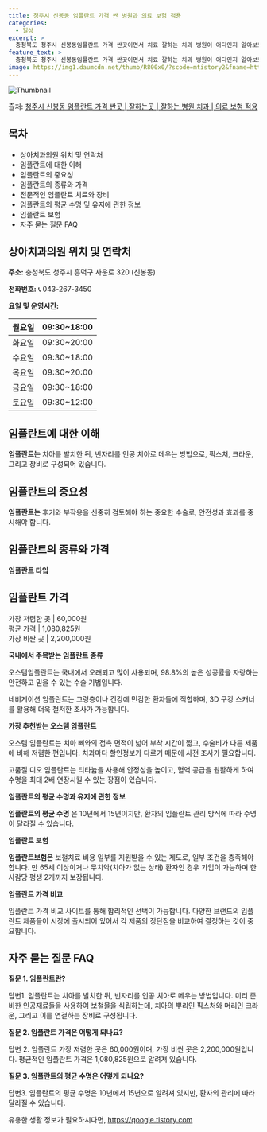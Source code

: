 ```yaml
---
title: 청주시 신봉동 임플란트 가격 싼 병원과 의료 보험 적용
categories:
  - 일상
excerpt: >
  충청북도 청주시 신봉동임플란트 가격 싼곳이면서 치료 잘하는 치과 병원이 어디인지 알아보도록 하겠습니다. 충청북도 청주시 신봉동에 위치한 상아치과의원 순서대로 안내 드리며, 임플란트 치료시 신경써야 할 부분 또한 같이 공유 드리겠습니다.2024년 임플란트 가격 살펴보기 👈 클릭임플란트 평균 가격상아치과의원표 내에 있는 전화 번호를 클릭 하시면 상아치과의원로 바로 전화 연결 됩니다.분류주소전화번호치과의원충청북도 청주시 흥덕구 사운로 320  (신봉동)📞043-267-3450로 전화하기상아치과의원 위치 확인하기 👈 클릭요일운영시간월요일09:30~18:00화요일09:30~20:00수요일09:30~18:00목요일09:30~20:00금요일09:30~18:00토요일09:30~12..
feature_text: >
  충청북도 청주시 신봉동임플란트 가격 싼곳이면서 치료 잘하는 치과 병원이 어디인지 알아보도록 하겠습니다. 충청북도 청주시 신봉동에 위치한 상아치과의원 순서대로 안내 드리며, 임플란트 치료시 신경써야 할 부분 또한 같이 공유 드리겠습니다.2024년 임플란트 가격 살펴보기 👈 클릭임플란트 평균 가격상아치과의원표 내에 있는 전화 번호를 클릭 하시면 상아치과의원로 바로 전화 연결 됩니다.분류주소전화번호치과의원충청북도 청주시 흥덕구 사운로 320  (신봉동)📞043-267-3450로 전화하기상아치과의원 위치 확인하기 👈 클릭요일운영시간월요일09:30~18:00화요일09:30~20:00수요일09:30~18:00목요일09:30~20:00금요일09:30~18:00토요일09:30~12..
image: https://img1.daumcdn.net/thumb/R800x0/?scode=mtistory2&fname=https%3A%2F%2Fblog.kakaocdn.net%2Fdn%2FeeNNuN%2FbtsGY6FmIqo%2FkH9rLlOPFESTcEjU7jAROk%2Fimg.webp
---
```


![Thumbnail](https://img1.daumcdn.net/thumb/R800x0/?scode=mtistory2&fname=https%3A%2F%2Fblog.kakaocdn.net%2Fdn%2FeeNNuN%2FbtsGY6FmIqo%2FkH9rLlOPFESTcEjU7jAROk%2Fimg.webp)

<p>출처: <a href="https://qoogle.tistory.com/7161" rel="dofollow">청주시 신봉동 임플란트 가격 싼곳 | 잘하는곳 | 잘하는 병원 치과 | 의료 보험 적용</a> </p>

## 목차

  * 상아치과의원 위치 및 연락처
  * 임플란트에 대한 이해
  * 임플란트의 중요성
  * 임플란트의 종류와 가격
  * 전문적인 임플란트 치료와 장비
  * 임플란트의 평균 수명 및 유지에 관한 정보
  * 임플란트 보험
  * 자주 묻는 질문 FAQ



## 상아치과의원 위치 및 연락처

**주소:** 충청북도 청주시 흥덕구 사운로 320 (신봉동)

**전화번호:** 📞 043-267-3450

**요일 및 운영시간:**

월요일 | 09:30~18:00  
---|---  
화요일 | 09:30~20:00  
수요일 | 09:30~18:00  
목요일 | 09:30~20:00  
금요일 | 09:30~18:00  
토요일 | 09:30~12:00  
  


## 임플란트에 대한 이해

**임플란트는** 치아를 발치한 뒤, 빈자리를 인공 치아로 메우는 방법으로, 픽스처, 크라운, 그리고 장비로 구성되어 있습니다.

## 임플란트의 중요성

**임플란트는** 후기와 부작용을 신중히 검토해야 하는 중요한 수술로, 안전성과 효과를 중시해야 합니다.

## 임플란트의 종류와 가격

**임플란트 타입**

**임플란트 가격**  
---  
가장 저렴한 곳 | 60,000원  
평균 가격 | 1,080,825원  
가장 비싼 곳 | 2,200,000원  
  
**국내에서 주목받는 임플란트 종류**

오스템임플란트는 국내에서 오래되고 많이 사용되며, 98.8%의 높은 성공률을 자랑하는 안전하고 믿을 수 있는 수술 기법입니다.

네비게이션 임플란트는 고령층이나 건강에 민감한 환자들에 적합하며, 3D 구강 스캐너를 활용해 더욱 철저한 조사가 가능합니다.

**가장 추천받는 오스템 임플란트**

오스템 임플란트는 치아 뼈와의 접촉 면적이 넓어 부착 시간이 짧고, 수술비가 다른 제품에 비해 저렴한 편입니다. 치과마다 할인정보가 다르기
때문에 사전 조사가 필요합니다.

고품질 디오 임플란트는 티타늄을 사용해 안정성을 높이고, 혈액 공급을 원활하게 하여 수명을 최대 2배 연장시킬 수 있는 장점이 있습니다.

**임플란트의 평균 수명과 유지에 관한 정보**

**임플란트의 평균 수명** 은 10년에서 15년이지만, 환자의 임플란트 관리 방식에 따라 수명이 달라질 수 있습니다.

**임플란트 보험**

**임플란트보험은** 보철치료 비용 일부를 지원받을 수 있는 제도로, 일부 조건을 충족해야 합니다. 만 65세 이상이거나 무치악(치아가 없는
상태) 환자인 경우 가입이 가능하며 한 사람당 평생 2개까지 보장됩니다.

**임플란트 가격 비교**

임플란트 가격 비교 사이트를 통해 합리적인 선택이 가능합니다. 다양한 브랜드의 임플란트 제품들이 시장에 출시되어 있어서 각 제품의 장단점을
비교하여 결정하는 것이 중요합니다.

## 자주 묻는 질문 FAQ

**질문 1. 임플란트란?**

답변1. 임플란트는 치아를 발치한 뒤, 빈자리를 인공 치아로 메우는 방법입니다. 미리 준비한 인공재료들을 사용하여 보철물을 식립하는데,
치아의 뿌리인 픽스처와 머리인 크라운, 그리고 이를 연결하는 장비로 구성됩니다.

**질문 2. 임플란트 가격은 어떻게 되나요?**

답변 2. 임플란트 가장 저렴한 곳은 60,000원이며, 가장 비싼 곳은 2,200,000원입니다. 평균적인 임플란트 가격은
1,080,825원으로 알려져 있습니다.

**질문 3. 임플란트의 평균 수명은 어떻게 되나요?**

답변3. 임플란트의 평균 수명은 10년에서 15년으로 알려져 있지만, 환자의 관리에 따라 달라질 수 있습니다.



 

유용한 생활 정보가 필요하시다면, <a href="https://qoogle.tistory.com" rel="dofollow">https://qoogle.tistory.com</a>


